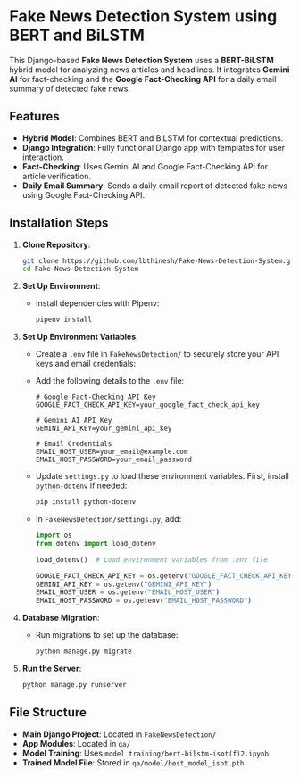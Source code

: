 # Fake News Detection System using BERT and BiLSTM

This Django-based **Fake News Detection System** uses a **BERT-BiLSTM** hybrid model for analyzing news articles and headlines. It integrates **Gemini AI** for fact-checking and the **Google Fact-Checking API** for a daily email summary of detected fake news.

## Features
- **Hybrid Model**: Combines BERT and BiLSTM for contextual predictions.
- **Django Integration**: Fully functional Django app with templates for user interaction.
- **Fact-Checking**: Uses Gemini AI and Google Fact-Checking API for article verification.
- **Daily Email Summary**: Sends a daily email report of detected fake news using Google Fact-Checking API.

## Installation Steps

1. **Clone Repository**:
   ```bash
   git clone https://github.com/lbthinesh/Fake-News-Detection-System.git
   cd Fake-News-Detection-System
   ```

2. **Set Up Environment**:
   - Install dependencies with Pipenv:
     ```bash
     pipenv install
     ```

3. **Set Up Environment Variables**:
   - Create a `.env` file in `FakeNewsDetection/` to securely store your API keys and email credentials:
     
   - Add the following details to the `.env` file:
     ```env
     # Google Fact-Checking API Key
     GOOGLE_FACT_CHECK_API_KEY=your_google_fact_check_api_key

     # Gemini AI API Key
     GEMINI_API_KEY=your_gemini_api_key

     # Email Credentials
     EMAIL_HOST_USER=your_email@example.com
     EMAIL_HOST_PASSWORD=your_email_password
     ```
   - Update `settings.py` to load these environment variables. First, install `python-dotenv` if needed:
     ```bash
     pip install python-dotenv
     ```
   - In `FakeNewsDetection/settings.py`, add:
     ```python
     import os
     from dotenv import load_dotenv

     load_dotenv()  # Load environment variables from .env file

     GOOGLE_FACT_CHECK_API_KEY = os.getenv("GOOGLE_FACT_CHECK_API_KEY")
     GEMINI_API_KEY = os.getenv("GEMINI_API_KEY")
     EMAIL_HOST_USER = os.getenv("EMAIL_HOST_USER")
     EMAIL_HOST_PASSWORD = os.getenv("EMAIL_HOST_PASSWORD")
     ```

4. **Database Migration**:
   - Run migrations to set up the database:
     ```bash
     python manage.py migrate
     ```

5. **Run the Server**:
   ```bash
   python manage.py runserver

## File Structure

- **Main Django Project**: Located in `FakeNewsDetection/`
- **App Modules**: Located in `qa/`
- **Model Training**: Uses `model training/bert-bilstm-isot(f)2.ipynb`
- **Trained Model File**: Stored in `qa/model/best_model_isot.pth`

